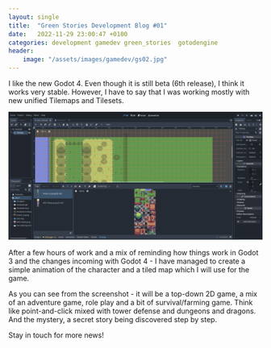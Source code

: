 ```yaml
---
layout: single
title:  "Green Stories Development Blog #01"
date:   2022-11-29 23:00:47 +0100
categories: development gamedev green_stories  gotodengine
header:
    image: "/assets/images/gamedev/gs02.jpg"
---
```

I like the new Godot 4. Even though it is still beta (6th release), I think it works very stable. However, I have to say that I was working mostly with new unified Tilemaps and Tilesets.

![Progress](/assets/images/gamedev/gs03.jpg)

After a few hours of work and a mix of reminding how things work in Godot 3 and the changes incoming with Godot 4 - I have managed to create a simple animation of the character and a tiled map which I will use for the game.

As you can see from the screenshot - it will be a top-down 2D game, a mix of an adventure game, role play and a bit of survival/farming game. Think like point-and-click mixed with tower defense and dungeons and dragons. And the mystery, a secret story being discovered step by step. 

Stay in touch for more news!